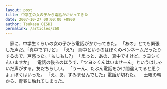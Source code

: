 ```yaml
---
layout: post
title: 中学生の女の子から電話がかかってきた
date: 2007-10-27 00:00:00 +0900
author: Tsukasa OISHI
permalink: /articles/260
---
```


　家に、中学生くらいの女の子から電話がかかってきた。
「あの」とても緊張した声だ。「真中ですけど」
「え?」 真中というのはぼくのペンネームだったりするので、戸惑った。「もしもし?」
「えっと、あの、真中ですけど、ツヨシくんいますか」
　電話の後ろのほうで、「ツヨシくんはいませーん」というはしゃいだ声がする。友だちらしい。
「うーん、たぶん電話をかけ間違えてると思うよ」ぼくはいった。
「え、あ、すみませんでした」電話が切れた。
　土曜の朝から、青春に触れてしまった。

